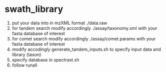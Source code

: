 # swath_library
1) put your data into in mzXML format ./data.raw
2) for tandem search modify accordingly ./assay/taxonomy.xml with your fasta database of interest
3) for comet search modify accordingly ./assay/comet.params with your fasta database of interest
4) modify accodingly generate_tandem_inputs.sh to specify input data and library (taxon)
5) specify database in spectrast.sh
4) follow runall 
